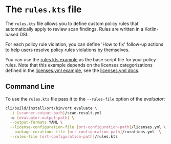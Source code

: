 # The `rules.kts` file

The `rules.kts` file  allows you to define custom policy rules that automatically apply to review scan findings.
Rules are written in a Kotlin-based DSL.

For each policy rule violation, you can define 'How to fix' follow-up actions to help users
resolve policy rules violations by themselves.

You can use the [rules.kts example](../examples/rules.kts) as the base script file for your policy rules. Note that this
example depends on the licenses categorizations defined in the [licenses.yml example](../examples/licenses.yml), see the
[licenses.yml docs](config-file-licenses-yml.md).

## Command Line

To use the `rules.kts` file pass it to the `--rules-file` option of the _evaluator_:

```bash
cli/build/install/ort/bin/ort evaluate \
  -i [scanner-output-path]/scan-result.yml
  -o [evaluator-output-path] \
  --output-formats YAML \
  --license-configuration-file [ort-configuration-path]/licenses.yml \
  --package-curations-file [ort-configuration-path]/curations.yml  \
  --rules-file [ort-configuration-path]/rules.kts
```
